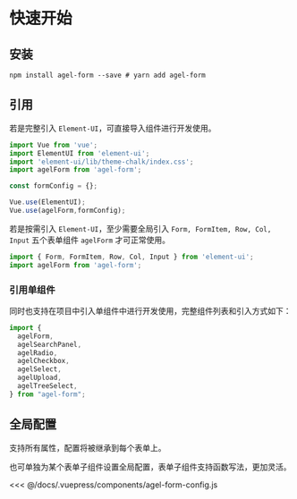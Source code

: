 # 快速开始

## 安装

`npm install agel-form --save # yarn add agel-form` 

## 引用

若是完整引入 `Element-UI`，可直接导入组件进行开发使用。

```js
import Vue from 'vue';
import ElementUI from 'element-ui';
import 'element-ui/lib/theme-chalk/index.css';
import agelForm from 'agel-form';

const formConfig = {};

Vue.use(ElementUI);
Vue.use(agelForm,formConfig);
```

若是按需引入 `Element-UI`，至少需要全局引入 `Form, FormItem, Row, Col, Input` 五个表单组件 `agelForm` 才可正常使用。

```js
import { Form, FormItem, Row, Col, Input } from 'element-ui';
import agelForm from 'agel-form';
```

### 引用单组件

同时也支持在项目中引入单组件中进行开发使用，完整组件列表和引入方式如下：

```js
import {
  agelForm,
  agelSearchPanel,
  agelRadio, 
  agelCheckbox, 
  agelSelect, 
  agelUpload, 
  agelTreeSelect,
} from "agel-form";
```

## 全局配置

支持所有属性，配置将被继承到每个表单上。

也可单独为某个表单子组件设置全局配置，表单子组件支持函数写法，更加灵活。

<<< @/docs/.vuepress/components/agel-form-config.js